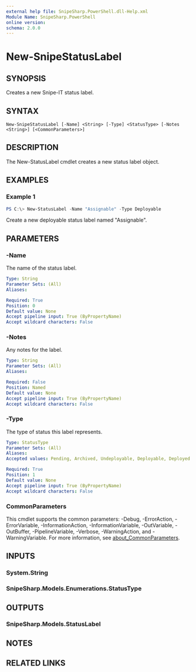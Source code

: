 ```yaml
---
external help file: SnipeSharp.PowerShell.dll-Help.xml
Module Name: SnipeSharp.PowerShell
online version:
schema: 2.0.0
---
```


# New-SnipeStatusLabel

## SYNOPSIS
Creates a new Snipe-IT status label.

## SYNTAX

```
New-SnipeStatusLabel [-Name] <String> [-Type] <StatusType> [-Notes <String>] [<CommonParameters>]
```

## DESCRIPTION
The New-StatusLabel cmdlet creates a new status label object.

## EXAMPLES

### Example 1
```powershell
PS C:\> New-StatusLabel -Name "Assignable" -Type Deployable
```

Create a new deployable status label named "Assignable".

## PARAMETERS

### -Name
The name of the status label.

```yaml
Type: String
Parameter Sets: (All)
Aliases:

Required: True
Position: 0
Default value: None
Accept pipeline input: True (ByPropertyName)
Accept wildcard characters: False
```

### -Notes
Any notes for the label.

```yaml
Type: String
Parameter Sets: (All)
Aliases:

Required: False
Position: Named
Default value: None
Accept pipeline input: True (ByPropertyName)
Accept wildcard characters: False
```

### -Type
The type of status this label represents.

```yaml
Type: StatusType
Parameter Sets: (All)
Aliases:
Accepted values: Pending, Archived, Undeployable, Deployable, Deployed

Required: True
Position: 1
Default value: None
Accept pipeline input: True (ByPropertyName)
Accept wildcard characters: False
```

### CommonParameters
This cmdlet supports the common parameters: -Debug, -ErrorAction, -ErrorVariable, -InformationAction, -InformationVariable, -OutVariable, -OutBuffer, -PipelineVariable, -Verbose, -WarningAction, and -WarningVariable. For more information, see [about_CommonParameters](http://go.microsoft.com/fwlink/?LinkID=113216).

## INPUTS

### System.String

### SnipeSharp.Models.Enumerations.StatusType

## OUTPUTS

### SnipeSharp.Models.StatusLabel

## NOTES

## RELATED LINKS
